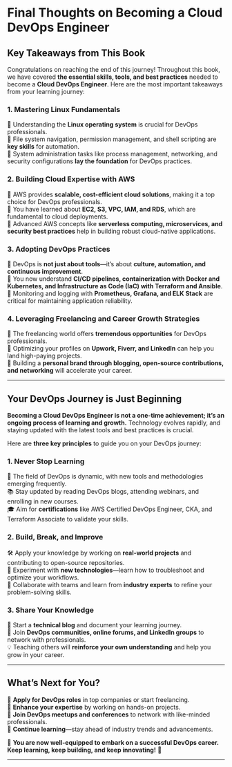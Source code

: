 # **Final Thoughts on Becoming a Cloud DevOps Engineer**  

## **Key Takeaways from This Book**  

Congratulations on reaching the end of this journey! Throughout this book, we have covered **the essential skills, tools, and best practices** needed to become a **Cloud DevOps Engineer**. Here are the most important takeaways from your learning journey:  

### **1. Mastering Linux Fundamentals**  
🔹 Understanding the **Linux operating system** is crucial for DevOps professionals.  
🔹 File system navigation, permission management, and shell scripting are **key skills** for automation.  
🔹 System administration tasks like process management, networking, and security configurations **lay the foundation** for DevOps practices.  

### **2. Building Cloud Expertise with AWS**  
🔹 AWS provides **scalable, cost-efficient cloud solutions**, making it a top choice for DevOps professionals.  
🔹 You have learned about **EC2, S3, VPC, IAM, and RDS**, which are fundamental to cloud deployments.  
🔹 Advanced AWS concepts like **serverless computing, microservices, and security best practices** help in building robust cloud-native applications.  

### **3. Adopting DevOps Practices**  
🔹 DevOps is **not just about tools**—it’s about **culture, automation, and continuous improvement**.  
🔹 You now understand **CI/CD pipelines, containerization with Docker and Kubernetes, and Infrastructure as Code (IaC) with Terraform and Ansible**.  
🔹 Monitoring and logging with **Prometheus, Grafana, and ELK Stack** are critical for maintaining application reliability.  

### **4. Leveraging Freelancing and Career Growth Strategies**  
🔹 The freelancing world offers **tremendous opportunities** for DevOps professionals.  
🔹 Optimizing your profiles on **Upwork, Fiverr, and LinkedIn** can help you land high-paying projects.  
🔹 Building a **personal brand through blogging, open-source contributions, and networking** will accelerate your career.  

---

## **Your DevOps Journey is Just Beginning**  

**Becoming a Cloud DevOps Engineer is not a one-time achievement; it’s an ongoing process of learning and growth.** Technology evolves rapidly, and staying updated with the latest tools and best practices is crucial.  

Here are **three key principles** to guide you on your DevOps journey:  

### **1. Never Stop Learning**  
🚀 The field of DevOps is dynamic, with new tools and methodologies emerging frequently.  
📚 Stay updated by reading DevOps blogs, attending webinars, and enrolling in new courses.  
🎓 Aim for **certifications** like AWS Certified DevOps Engineer, CKA, and Terraform Associate to validate your skills.  

### **2. Build, Break, and Improve**  
🛠 Apply your knowledge by working on **real-world projects** and contributing to open-source repositories.  
🔄 Experiment with **new technologies**—learn how to troubleshoot and optimize your workflows.  
🤝 Collaborate with teams and learn from **industry experts** to refine your problem-solving skills.  

### **3. Share Your Knowledge**  
📝 Start a **technical blog** and document your learning journey.  
🎤 Join **DevOps communities, online forums, and LinkedIn groups** to network with professionals.  
💡 Teaching others will **reinforce your own understanding** and help you grow in your career.  

---

## **What’s Next for You?**  

🔹 **Apply for DevOps roles** in top companies or start freelancing.  
🔹 **Enhance your expertise** by working on hands-on projects.  
🔹 **Join DevOps meetups and conferences** to network with like-minded professionals.  
🔹 **Continue learning**—stay ahead of industry trends and advancements.  

🌟 **You are now well-equipped to embark on a successful DevOps career. Keep learning, keep building, and keep innovating!** 🚀  

---
